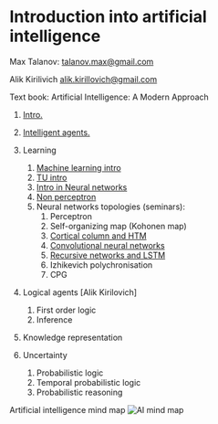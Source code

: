 # Introduction into artificial intelligence

Max Talanov: talanov.max@gmail.com

Alik Kirilivich alik.kirillovich@gmail.com

Text book: Artificial Intelligence: A Modern Approach 

1. [Intro.](intro.md)
1. [Intelligent agents.](agents.md)

1. Learning
   1. [Machine learning intro](ml_intro.md)
   1. [TU intro](tu_intro.md)
   1. [Intro in Neural networks](nn_intro.md)
   1. [Non perceptron](non_perceptron.md)
   1. Neural networks topologies (seminars): 
	  1. Perceptron
	  1. Self-organizing map (Kohonen map)
	  1. [Cortical column and HTM](https://numenta.org/hierarchical-temporal-memory/)
	  1. [Convolutional neural networks](https://en.wikipedia.org/wiki/Convolutional_neural_network)
	  1. [Recursive networks and LSTM](https://en.wikipedia.org/wiki/Long_short-term_memory)
	  1. Izhikevich polychronisation
	  1. CPG

1. Logical agents [Alik Kirilovich]
   1. First order logic
   1. Inference 

1. Knowledge representation

1. Uncertainty 
   1. Probabilistic logic
   1. Temporal probabilistic logic
   1. Probabilistic reasoning 
   

Artificial intelligence mind map
![AI mind map](https://upload.wikimedia.org/wikipedia/commons/thumb/d/de/Complex_systems_organizational_map.jpg/1024px-Complex_systems_organizational_map.jpg)
